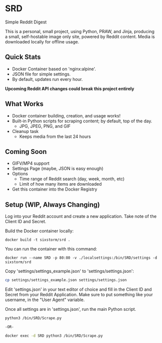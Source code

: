 # SRD
Simple Reddit Digest

This is a personal, small project, using Python, PRAW, and Jinja, producing a small, self-hostable image only site, powered by Reddit content.  Media is downloaded locally for offline usage.

## Quick Stats

- Docker Container based on 'nginx:alpine'.
- JSON file for simple settings.
- By default, updates run every hour.

**Upcoming Reddit API changes could break this project entirely**

## What Works

- Docker container building, creation, and usage works!
- Built-in Python scripts for scraping content; by default, top of the day.
  - JPG, JPEG, PNG, and GIF
- Cleanup task
  - Keeps media from the last 24 hours

## Coming Soon

- GIFV/MP4 support
- Settings Page (maybe, JSON is easy enough)
- Options
  - Time range of Reddit search (day, week, month, etc)
  - Limit of how many items are downloaded
- Get this container into the Docker Registry

## Setup (WIP, Always Changing)

Log into your Reddit account and create a new application.  Take note of the Client ID and Secret.

Build the Docker container locally:

```
docker build -t sixstorm/srd .
```

You can run the container with this command:

```
docker run --name SRD -p 80:80 -v ./localsettings:/bin/SRD/settings -d sixstorm/srd
```

Copy 'settings/settings_example.json' to 'settings/settings.json':

```sh
cp settings/settings_example.json settings/settings.json
```

Edit 'settings.json' in your text editor of choice and fill in the Client ID and Secret from your Reddit Application.  Make sure to put something like your username, in the "User Agent" variable.

Once all settings are in 'settings.json', run the main Python script.

```sh
python3 /bin/SRD/Scrape.py

-OR-

docker exec -d SRD python3 /bin/SRD/Scrape.py
```